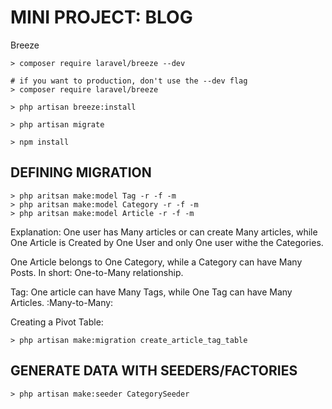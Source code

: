 # MINI PROJECT: BLOG

Breeze
```
> composer require laravel/breeze --dev

# if you want to production, don't use the --dev flag
> composer require laravel/breeze

> php artisan breeze:install

> php artisan migrate

> npm install
```

## DEFINING MIGRATION

```
> php aritsan make:model Tag -r -f -m
> php aritsan make:model Category -r -f -m
> php aritsan make:model Article -r -f -m
```

Explanation: One user has Many articles or can create Many articles, while One Article is Created by One User and only One user withe the Categories. 

One Article belongs to One Category, while  a Category can have Many Posts. In short: One-to-Many relationship.

Tag: One article can have Many Tags, while One Tag can have Many Articles. :Many-to-Many:

Creating a Pivot Table:
```
> php artisan make:migration create_article_tag_table
```


## GENERATE DATA WITH SEEDERS/FACTORIES

```
> php artisan make:seeder CategorySeeder
```